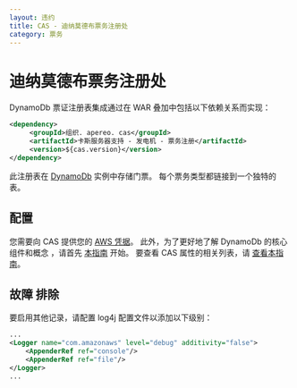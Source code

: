 ```yaml
---
layout: 违约
title: CAS - 迪纳莫德布票务注册处
category: 票务
---
```


# 迪纳莫德布票务注册处

DynamoDb 票证注册表集成通过在 WAR 叠加中包括以下依赖关系而实现：

```xml
<dependency>
     <groupId>组织. apereo. cas</groupId>
     <artifactId>卡斯服务器支持 - 发电机 - 票务注册</artifactId>
     <version>${cas.version}</version>
</dependency>
```

此注册表在 [DynamoDb](https://aws.amazon.com/dynamodb/) 实例中存储门票。 每个票务类型都链接到一个独特的表。

## 配置

您需要向 CAS 提供您的 [AWS 凭据](https://aws.amazon.com/console/)。 此外，为了更好地了解 DynamoDb 的核心组件和概念 ，请首先 [本指南](http://docs.aws.amazon.com/amazondynamodb/latest/developerguide/Introduction.html) 开始。 要查看 CAS 属性的相关列表，请 [查看本指南](../configuration/Configuration-Properties.html#dynamodb-ticket-registry)。

## 故障 排除

要启用其他记录，请配置 log4j 配置文件以添加以下级别：

```xml
...
<Logger name="com.amazonaws" level="debug" additivity="false">
    <AppenderRef ref="console"/>
    <AppenderRef ref="file"/>
</Logger>
...
```
